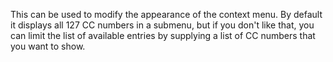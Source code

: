 This can be used to modify the appearance of the context menu. By default it displays all 127 CC numbers in a submenu, but if you don't like that, you can limit the list of available entries by supplying a list of CC numbers that you want to show.

